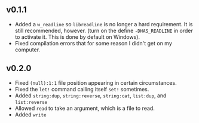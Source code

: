 ## v0.1.1
- Added a `w_readline` so `libreadline` is no longer a hard requirement. It is still recommended, however. (turn on the define `-DHAS_READLINE` in order to activate it. This is done by default on Windows).
- Fixed compilation errors that for some reason I didn't get on my computer.
## v0.2.0
- Fixed `(null):1:1` file position appearing in certain circumstances.
- Fixed the `let!` command calling itself `set!` sometimes.
- Added `string:dup`, `string:reverse`, `string:cat`, `list:dup`, and `list:reverse`
- Allowed `read` to take an argument, which is a file to read.
- Added `write`

